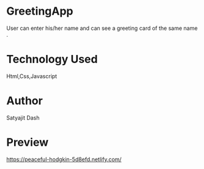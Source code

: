 # GreetingApp
User can enter his/her name and can see a greeting card of the same name .

# Technology Used
Html,Css,Javascript

# Author
Satyajit Dash

# Preview
https://peaceful-hodgkin-5d8efd.netlify.com/
